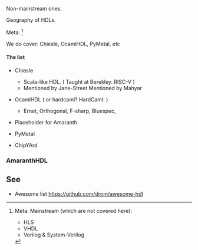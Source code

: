 Non-mainstream ones.

Geography of HDLs.

Meta: [^meta]
[^meta]: Meta:
    Mainstream (which are not covered here):
    * HLS
    * VHDL
    * Verilog & System-Verilog

We do cover:
Chiesle, OcamlHDL, PyMetal, etc

#### The list
* Chiesle
    * Scala-like HDL. ( Taught at Berekley. RISC-V )
    * Mentioned by Jane-Street
    Mentioned by Mahyar

* OcamlHDL ( or hardcaml? HardCaml: )
    * Ernet, Orthogonal, F-sharp, Bluespec, 

* Placeholder for Amaranth

* PyMetal

* ChipYArd

### AmaranthHDL

## See
* Awesome list https://github.com/drom/awesome-hdl
